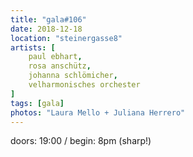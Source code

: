 ```yaml
---
title: "gala#106"
date: 2018-12-18
location: "steinergasse8"
artists: [
    paul ebhart,
    rosa anschütz,
    johanna schlömicher,
    velharmonisches orchester
]
tags: [gala]
photos: "Laura Mello + Juliana Herrero"
---
```

doors: 19:00 / begin: 8pm (sharp!)  
